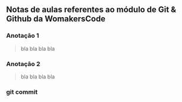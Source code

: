 ## Notas de aulas referentes ao módulo de Git & Github da WomakersCode

### Anotação 1
> bla bla bla bla

### Anotação 2
> bla bla bla bla

### git commit
